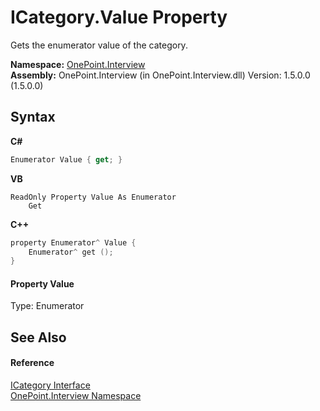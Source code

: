 # ICategory.Value Property 
 

Gets the enumerator value of the category.

**Namespace:**&nbsp;<a href="N_OnePoint_Interview">OnePoint.Interview</a><br />**Assembly:**&nbsp;OnePoint.Interview (in OnePoint.Interview.dll) Version: 1.5.0.0 (1.5.0.0)

## Syntax

**C#**<br />
``` C#
Enumerator Value { get; }
```

**VB**<br />
``` VB
ReadOnly Property Value As Enumerator
	Get
```

**C++**<br />
``` C++
property Enumerator^ Value {
	Enumerator^ get ();
}
```


#### Property Value
Type: Enumerator

## See Also


#### Reference
<a href="T_OnePoint_Interview_ICategory">ICategory Interface</a><br /><a href="N_OnePoint_Interview">OnePoint.Interview Namespace</a><br />